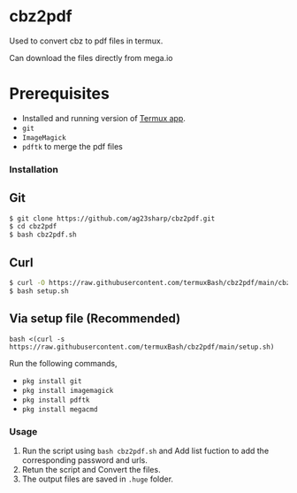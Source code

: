 # cbz2pdf
Used to convert cbz to pdf files in termux.

Can download the files directly from mega.io 

# Prerequisites
* Installed and running version of [Termux app](https://f-droid.org/en/packages/com.termux/).
* `git`
* `ImageMagick`
* `pdftk` to merge the pdf files

### Installation
## Git
```sh
$ git clone https://github.com/ag23sharp/cbz2pdf.git
$ cd cbz2pdf
$ bash cbz2pdf.sh
```
## Curl
```sh
$ curl -O https://raw.githubusercontent.com/termuxBash/cbz2pdf/main/cbz2pdf.sh
$ bash setup.sh
```
## Via setup file (Recommended)
```
bash <(curl -s https://raw.githubusercontent.com/termuxBash/cbz2pdf/main/setup.sh)
```
Run the following commands,
* `pkg install git`
* `pkg install imagemagick`
* `pkg install pdftk`
* `pkg install megacmd`

### Usage
1. Run the script using `bash cbz2pdf.sh` and Add list fuction to add the corresponding password and urls.
2. Retun the script and Convert the files.
3. The output files are saved in `.huge` folder.
